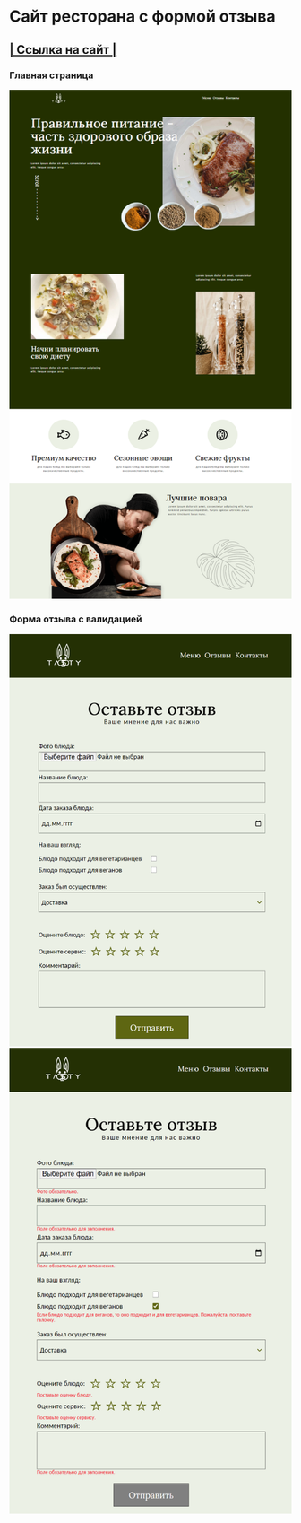 # Сайт ресторана с формой отзыва
## [| Ссылка на сайт |](https://restaurant-milana.netlify.app/)

### Главная страница
![screenshot](/public/png/scr0.png)

### Форма отзыва с валидацией
![screenshot](/public/png/Scr2.png)
![screenshot](/public/png/Scr1.png)
